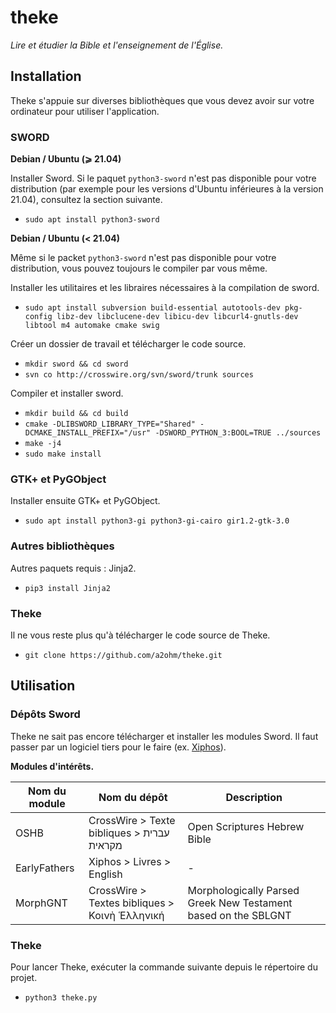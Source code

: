 # theke
*Lire et étudier la Bible et l'enseignement de l'Église.*

## Installation

Theke s'appuie sur diverses bibliothèques que vous devez avoir sur votre ordinateur pour utiliser l'application.

### SWORD

**Debian / Ubuntu (⩾ 21.04)**

Installer Sword. Si le paquet `python3-sword` n'est pas disponible pour votre distribution (par exemple pour les versions d'Ubuntu inférieures à la version 21.04), consultez la section suivante.

* `sudo apt install python3-sword`

**Debian / Ubuntu (< 21.04)**

Même si le packet `python3-sword` n'est pas disponible pour votre distribution, vous pouvez toujours le compiler par vous même.

Installer les utilitaires et les libraires nécessaires à la compilation de sword.

* `sudo apt install subversion build-essential autotools-dev pkg-config libz-dev libclucene-dev libicu-dev libcurl4-gnutls-dev libtool m4 automake cmake swig`

Créer un dossier de travail et télécharger le code source.

* `mkdir sword && cd sword`
* `svn co http://crosswire.org/svn/sword/trunk sources`

Compiler et installer sword.
* `mkdir build && cd build`
* `cmake -DLIBSWORD_LIBRARY_TYPE="Shared" -DCMAKE_INSTALL_PREFIX="/usr" -DSWORD_PYTHON_3:BOOL=TRUE ../sources`
* `make -j4`
* `sudo make install`

### GTK+ et PyGObject

Installer ensuite GTK+ et PyGObject.

* `sudo apt install python3-gi python3-gi-cairo gir1.2-gtk-3.0`

### Autres bibliothèques

Autres paquets requis : Jinja2.

* `pip3 install Jinja2`

### Theke

Il ne vous reste plus qu'à télécharger le code source de Theke.

* `git clone https://github.com/a2ohm/theke.git`

## Utilisation

### Dépôts Sword

Theke ne sait pas encore télécharger et installer les modules Sword. Il faut passer par un logiciel tiers pour le faire (ex. [Xiphos](https://xiphos.org/)).

**Modules d'intérêts.**

Nom du module | Nom du dépôt | Description
------------- | ------------ | -----------
OSHB | CrossWire > Texte bibliques > ﬠברית מקראית | Open Scriptures Hebrew Bible
EarlyFathers | Xiphos > Livres > English | -
MorphGNT | CrossWire > Textes bibliques > Κοινὴ Ἑλληνική | Morphologically Parsed Greek New Testament based on the SBLGNT

### Theke

Pour lancer Theke, exécuter la commande suivante depuis le répertoire du projet.

* `python3 theke.py`